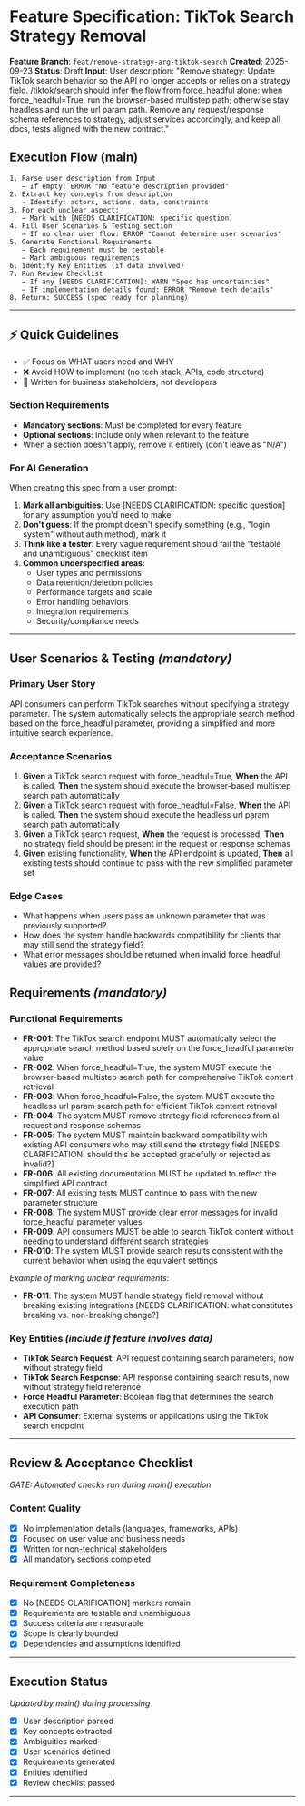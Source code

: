 # Feature Specification: TikTok Search Strategy Removal

**Feature Branch**: `feat/remove-strategy-arg-tiktok-search`
**Created**: 2025-09-23
**Status**: Draft
**Input**: User description: "Remove strategy: Update TikTok search behavior so the API no longer accepts or relies on a strategy field. /tiktok/search should infer the flow from force_headful alone: when force_headful=True, run the browser-based multistep path; otherwise stay headless and run the url param path. Remove any request/response schema references to strategy, adjust services accordingly, and keep all docs, tests aligned with the new contract."

## Execution Flow (main)
```
1. Parse user description from Input
   → If empty: ERROR "No feature description provided"
2. Extract key concepts from description
   → Identify: actors, actions, data, constraints
3. For each unclear aspect:
   → Mark with [NEEDS CLARIFICATION: specific question]
4. Fill User Scenarios & Testing section
   → If no clear user flow: ERROR "Cannot determine user scenarios"
5. Generate Functional Requirements
   → Each requirement must be testable
   → Mark ambiguous requirements
6. Identify Key Entities (if data involved)
7. Run Review Checklist
   → If any [NEEDS CLARIFICATION]: WARN "Spec has uncertainties"
   → If implementation details found: ERROR "Remove tech details"
8. Return: SUCCESS (spec ready for planning)
```

---

## ⚡ Quick Guidelines
- ✅ Focus on WHAT users need and WHY
- ❌ Avoid HOW to implement (no tech stack, APIs, code structure)
- 👥 Written for business stakeholders, not developers

### Section Requirements
- **Mandatory sections**: Must be completed for every feature
- **Optional sections**: Include only when relevant to the feature
- When a section doesn't apply, remove it entirely (don't leave as "N/A")

### For AI Generation
When creating this spec from a user prompt:
1. **Mark all ambiguities**: Use [NEEDS CLARIFICATION: specific question] for any assumption you'd need to make
2. **Don't guess**: If the prompt doesn't specify something (e.g., "login system" without auth method), mark it
3. **Think like a tester**: Every vague requirement should fail the "testable and unambiguous" checklist item
4. **Common underspecified areas**:
   - User types and permissions
   - Data retention/deletion policies
   - Performance targets and scale
   - Error handling behaviors
   - Integration requirements
   - Security/compliance needs

---

## User Scenarios & Testing *(mandatory)*

### Primary User Story
API consumers can perform TikTok searches without specifying a strategy parameter. The system automatically selects the appropriate search method based on the force_headful parameter, providing a simplified and more intuitive search experience.

### Acceptance Scenarios
1. **Given** a TikTok search request with force_headful=True, **When** the API is called, **Then** the system should execute the browser-based multistep search path automatically
2. **Given** a TikTok search request with force_headful=False, **When** the API is called, **Then** the system should execute the headless url param search path automatically
3. **Given** a TikTok search request, **When** the request is processed, **Then** no strategy field should be present in the request or response schemas
4. **Given** existing functionality, **When** the API endpoint is updated, **Then** all existing tests should continue to pass with the new simplified parameter set

### Edge Cases
- What happens when users pass an unknown parameter that was previously supported?
- How does the system handle backwards compatibility for clients that may still send the strategy field?
- What error messages should be returned when invalid force_headful values are provided?

## Requirements *(mandatory)*

### Functional Requirements
- **FR-001**: The TikTok search endpoint MUST automatically select the appropriate search method based solely on the force_headful parameter value
- **FR-002**: When force_headful=True, the system MUST execute the browser-based multistep search path for comprehensive TikTok content retrieval
- **FR-003**: When force_headful=False, the system MUST execute the headless url param search path for efficient TikTok content retrieval
- **FR-004**: The system MUST remove strategy field references from all request and response schemas
- **FR-005**: The system MUST maintain backward compatibility with existing API consumers who may still send the strategy field [NEEDS CLARIFICATION: should this be accepted gracefully or rejected as invalid?]
- **FR-006**: All existing documentation MUST be updated to reflect the simplified API contract
- **FR-007**: All existing tests MUST continue to pass with the new parameter structure
- **FR-008**: The system MUST provide clear error messages for invalid force_headful parameter values
- **FR-009**: API consumers MUST be able to search TikTok content without needing to understand different search strategies
- **FR-010**: The system MUST provide search results consistent with the current behavior when using the equivalent settings

*Example of marking unclear requirements:*
- **FR-011**: The system MUST handle strategy field removal without breaking existing integrations [NEEDS CLARIFICATION: what constitutes breaking vs. non-breaking change?]

### Key Entities *(include if feature involves data)*
- **TikTok Search Request**: API request containing search parameters, now without strategy field
- **TikTok Search Response**: API response containing search results, now without strategy field reference
- **Force Headful Parameter**: Boolean flag that determines the search execution path
- **API Consumer**: External systems or applications using the TikTok search endpoint

---

## Review & Acceptance Checklist
*GATE: Automated checks run during main() execution*

### Content Quality
- [x] No implementation details (languages, frameworks, APIs)
- [x] Focused on user value and business needs
- [x] Written for non-technical stakeholders
- [x] All mandatory sections completed

### Requirement Completeness
- [x] No [NEEDS CLARIFICATION] markers remain
- [x] Requirements are testable and unambiguous
- [x] Success criteria are measurable
- [x] Scope is clearly bounded
- [x] Dependencies and assumptions identified

---

## Execution Status
*Updated by main() during processing*

- [x] User description parsed
- [x] Key concepts extracted
- [x] Ambiguities marked
- [x] User scenarios defined
- [x] Requirements generated
- [x] Entities identified
- [x] Review checklist passed

---
